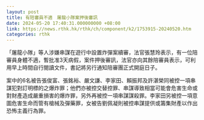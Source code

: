 ```yaml
---
layout: post
title: 有陪審員不適　屠龍小隊案押後審訊　
date: 2024-05-20 17:40:31.000000000 +08:00
link: https://news.rthk.hk/rthk/ch/component/k2/1753915-20240520.htm
categories: rthk
---
```


「屠龍小隊」等人涉嫌串謀在遊行中設置炸彈案續審，法官張慧玲表示，有一位陪審員身體不適，暫批准3天病假，案件押後審訊，法官亦向其餘陪審員表示，可利用早上時間自行閱讀文件，書記將另行通知陪審團正式開庭日子。

案中的6名被告張俊富、張銘裕、嚴文謙、李家田、賴振邦及許湛榮同被控一項串謀犯對訂明標的之爆炸罪；他們亦被控交替控罪、串謀導致相當可能會危害生命或對財產造成嚴重損害的爆炸罪，另外再被控一項串謀謀殺罪。李家田另被控一項意圖危害生命而管有槍械及彈藥罪，女被告劉佩凝則被控串謀提供或籌集財產以作出恐怖主義行為罪。
